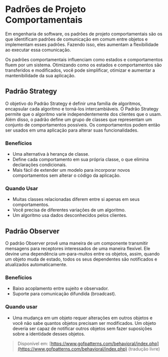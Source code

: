 # Padrões de Projeto Comportamentais

Em engenharia de software, os padrões de projeto comportamentais são os que
identificam padrões de comunicação em comum entre objetos e implementam esses
padrões. Fazendo isso, eles aumentam a flexibilidade ao executar essa
comunicação.

Os padrões comportamentais influenciam como estados e comportamentos fluem
por um sistema. Otimizando como os estados e comportamentos são transferidos
e modificados, você pode simplificar, otimizar e aumentar a mantenibilidade
da sua aplicação.

## Padrão Strategy

O objetivo do Padrão Strategy é definir uma família de algoritmos, encapsular
cada algoritmo e torná-los intercambiáveis. O Padrão Strategy permite que o
algoritmo varie independentemente dos clientes que o usam. Além disso, o padrão
define um grupo de classes que representam um conjunto de comportamentos
possíveis. Os comportamentos podem então ser usados em uma aplicação para
alterar suas funcionalidades.

### Benefícios

* Uma alternativa à herança de classe.
* Define cada comportamento em sua própria classe, o que elimina declarações
condicionais.
* Mais fácil de extender um modelo para incorporar novos comportamentos sem
alterar o código da aplicação.

### Quando Usar

* Muitas classes relacionadas diferem entre si apenas em seus comportamentos.
* Você precisa de diferentes variações de um algoritmo.
* Um algoritmo usa dados desconhecidos pelos clientes.

## Padrão Observer

O padrão Observer provê uma maneira de um componente transmitir mensagens para
receptores interessados de uma maneira flexível. Ele devine uma dependência
um-para-muitos entre os objetos, assim, quando um objeto muda de estado, todos
os seus dependentes são notificados e atualizados automaticamente.

### Benefícios

* Baixo acoplamento entre sujeito e observador.
* Suporte para comunicação difundida (broadcast).

### Quando usar

* Uma mudança em um objeto requer alterações em outros objetos e você não
sabe quantos objetos precisam ser modificados. Um objeto deveria ser capaz de
notificar outros objetos sem fazer suposições sobre a identidade desses
objetos.

> Disponível em:
[https://www.gofpatterns.com/behavioral/index.php](https://www.gofpatterns.com/behavioral/index.php) (tradução livre)
